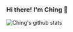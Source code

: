 ### Hi there! I'm Ching 👋

![Ching's github stats](https://github-readme-stats.vercel.app/api?username=nikkiching&show_icons=true&count_private=true&hide=issues,prs)

<!--
**nikkiching/nikkiching** is a ✨ _special_ ✨ repository because its `README.md` (this file) appears on your GitHub profile.

Here are some ideas to get you started:

- 🔭 I’m currently working on ...
- 🌱 I’m currently learning ...
- 👯 I’m looking to collaborate on ...
- 🤔 I’m looking for help with ...
- 💬 Ask me about ...
- 📫 How to reach me: ...
- 😄 Pronouns: ...
- ⚡ Fun fact: ...
-->
